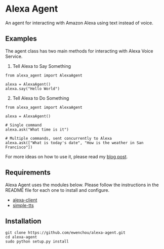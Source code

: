 # Alexa Agent

An agent for interacting with Amazon Alexa using text instead of voice. 

## Examples

The agent class has two main methods for interacting with Alexa Voice Service.

1. Tell Alexa to Say Something

```
from alexa_agent import AlexaAgent

alexa = AlexaAgent()
alexa.say("Hello World")
```

2. Tell Alexa to Do Something

```
from alexa_agent import AlexaAgent

alexa = AlexaAgent()

# Single command
alexa.ask("What time is it")

# Multiple commands, sent concurrently to Alexa
alexa.ask(["What is today's date", "How is the weather in San Francisco"])
```

For more ideas on how to use it, please read my [blog post](https://ewenchou.github.io/blog/2016/10/16/putting-it-all-together/).

## Requirements

Alexa Agent uses the modules below. Please follow the instructions in the README file for each one to install and configure.

* [alexa-client](https://github.com/ewenchou/alexa-client)
* [simple-tts](https://github.com/ewenchou/simple-tts)

## Installation

```
git clone https://github.com/ewenchou/alexa-agent.git
cd alexa-agent
sudo python setup.py install
```